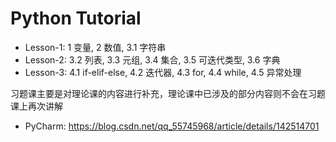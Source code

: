# Python Tutorial

- Lesson-1: 1 变量, 2 数值, 3.1 字符串
- Lesson-2: 3.2 列表, 3.3 元组, 3.4 集合, 3.5 可迭代类型, 3.6 字典
- Lesson-3: 4.1 if-elif-else, 4.2 迭代器, 4.3 for, 4.4 while, 4.5 异常处理

习题课主要是对理论课的内容进行补充，理论课中已涉及的部分内容则不会在习题课上再次讲解

- PyCharm: https://blog.csdn.net/qq_55745968/article/details/142514701
